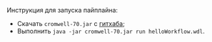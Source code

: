 Инструкция для запуска пайплайна:
* Скачать `cromwell-70.jar` с [гитхаба](https://github.com/broadinstitute/cromwell/releases/latest);
* Выполнить `java -jar cromwell-70.jar run helloWorkflow.wdl`.
